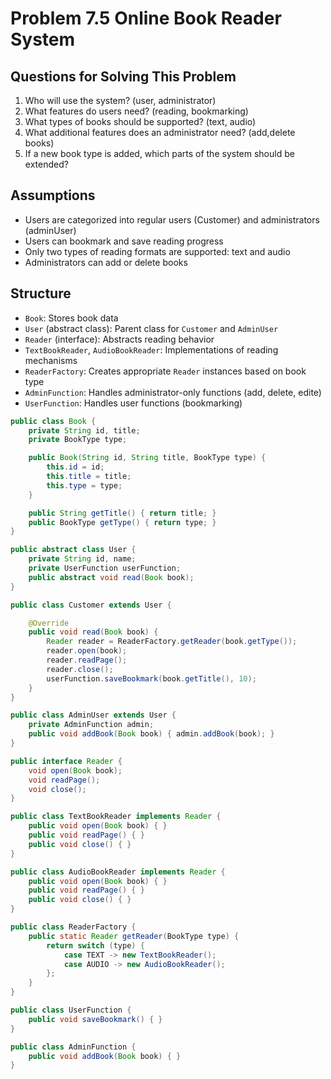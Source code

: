 # Problem 7.5 Online Book Reader System

## Questions for Solving This Problem
1. Who will use the system? (user, administrator)
2. What features do users need? (reading, bookmarking)
3. What types of books should be supported? (text, audio)
4. What additional features does an administrator need? (add,delete books)
5. If a new book type is added, which parts of the system should be extended?

## Assumptions
- Users are categorized into regular users (Customer) and administrators (adminUser)
- Users can bookmark and save reading progress
- Only two types of reading formats are supported: text and audio
- Administrators can add or delete books

## Structure
- `Book`: Stores book data
- `User` (abstract class): Parent class for `Customer` and `AdminUser`
- `Reader` (interface): Abstracts reading behavior
- `TextBookReader`, `AudioBookReader`: Implementations of reading mechanisms
- `ReaderFactory`: Creates appropriate `Reader` instances based on book type
- `AdminFunction`: Handles administrator-only functions (add, delete, edite)
- `UserFunction`: Handles user functions (bookmarking)

```java
public class Book {
    private String id, title;
    private BookType type;

    public Book(String id, String title, BookType type) {
        this.id = id;
        this.title = title;
        this.type = type;
    }

    public String getTitle() { return title; }
    public BookType getType() { return type; }
}

public abstract class User {
    private String id, name;
    private UserFunction userFunction;
    public abstract void read(Book book);
}

public class Customer extends User {

    @Override
    public void read(Book book) {
        Reader reader = ReaderFactory.getReader(book.getType());
        reader.open(book);
        reader.readPage();
        reader.close();
        userFunction.saveBookmark(book.getTitle(), 10);
    }
}

public class AdminUser extends User {
    private AdminFunction admin;
    public void addBook(Book book) { admin.addBook(book); }
}

public interface Reader {
    void open(Book book);
    void readPage();
    void close();
}

public class TextBookReader implements Reader {
    public void open(Book book) { }
    public void readPage() { }
    public void close() { }
}

public class AudioBookReader implements Reader {
    public void open(Book book) { }
    public void readPage() { }
    public void close() { }
}

public class ReaderFactory {
    public static Reader getReader(BookType type) {
        return switch (type) {
            case TEXT -> new TextBookReader();
            case AUDIO -> new AudioBookReader();
        };
    }
}

public class UserFunction {
    public void saveBookmark() { }
}

public class AdminFunction {
    public void addBook(Book book) { }
}

```

